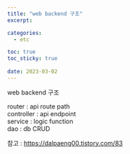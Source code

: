 ```yaml
---
title: "web backend 구조"
excerpt:

categories:
  - etc

toc: true
toc_sticky: true
 
date: 2023-03-02
---
```


web backend 구조

router : api route path  
controller : api endpoint  
service : logic function  
dao : db CRUD  

참고 : https://dalpaeng00.tistory.com/83
